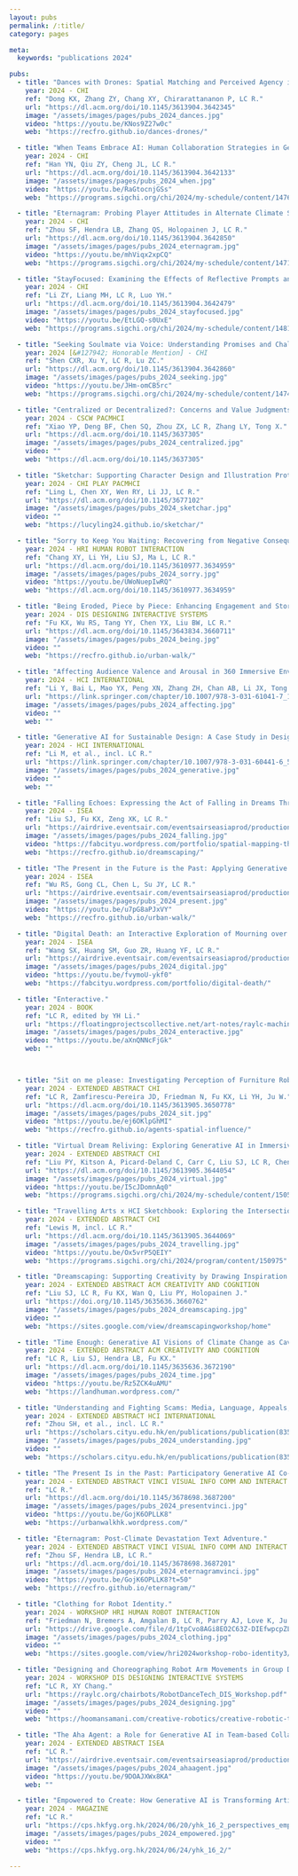```yaml
---
layout: pubs
permalink: /:title/
category: pages

meta:
  keywords: "publications 2024"

pubs:
  - title: "Dances with Drones: Spatial Matching and Perceived Agency in Improvised Movements with Drone and Human Partners."
    year: 2024 - CHI
    ref: "Dong KX, Zhang ZY, Chang XY, Chirarattananon P, LC R."
    url: "https://dl.acm.org/doi/10.1145/3613904.3642345"
    image: "/assets/images/pages/pubs_2024_dances.jpg"
    video: "https://youtu.be/KNos9Z27w0c"
    web: "https://recfro.github.io/dances-drones/"

  - title: "When Teams Embrace AI: Human Collaboration Strategies in Generative Prompting in a Creative Design Task."
    year: 2024 - CHI
    ref: "Han YN, Qiu ZY, Cheng JL, LC R."
    url: "https://dl.acm.org/doi/10.1145/3613904.3642133"
    image: "/assets/images/pages/pubs_2024_when.jpg"
    video: "https://youtu.be/RaGtocnjGSs"
    web: "https://programs.sigchi.org/chi/2024/my-schedule/content/147669"

  - title: "Eternagram: Probing Player Attitudes in Alternate Climate Scenarios Through a ChatGPT-Driven Text Adventure."
    year: 2024 - CHI
    ref: "Zhou SF, Hendra LB, Zhang QS, Holopainen J, LC R."
    url: "https://dl.acm.org/doi/10.1145/3613904.3642850"
    image: "/assets/images/pages/pubs_2024_eternagram.jpg"
    video: "https://youtu.be/mhViqx2xpCQ"
    web: "https://programs.sigchi.org/chi/2024/my-schedule/content/147145"

  - title: "StayFocused: Examining the Effects of Reflective Prompts and Chatbot Support on Compulsive Smartphone Use."
    year: 2024 - CHI
    ref: "Li ZY, Liang MH, LC R, Luo YH."
    url: "https://dl.acm.org/doi/10.1145/3613904.3642479"
    image: "/assets/images/pages/pubs_2024_stayfocused.jpg"
    video: "https://youtu.be/EtLGQ-s0UxE"
    web: "https://programs.sigchi.org/chi/2024/my-schedule/content/148192"

  - title: "Seeking Soulmate via Voice: Understanding Promises and Challenges of Online Synchronized Voice-Based Mobile Dating."
    year: 2024 [&#127942; Honorable Mention] - CHI
    ref: "Shen CXR, Xu Y, LC R, Lu ZC."
    url: "https://dl.acm.org/doi/10.1145/3613904.3642860"
    image: "/assets/images/pages/pubs_2024_seeking.jpg"
    video: "https://youtu.be/JHm-omCB5rc"
    web: "https://programs.sigchi.org/chi/2024/my-schedule/content/147442"

  - title: "Centralized or Decentralized?: Concerns and Value Judgments of Stakeholders in the Non-Fungible Tokens (NFTs) Market."
    year: 2024 - CSCW PACMHCI
    ref: "Xiao YP, Deng BF, Chen SQ, Zhou ZX, LC R, Zhang LY, Tong X."
    url: "https://dl.acm.org/doi/10.1145/3637305"
    image: "/assets/images/pages/pubs_2024_centralized.jpg"
    video: ""
    web: "https://dl.acm.org/doi/10.1145/3637305"

  - title: "Sketchar: Supporting Character Design and Illustration Prototyping Using Generative AI."
    year: 2024 - CHI PLAY PACMHCI
    ref: "Ling L, Chen XY, Wen RY, Li JJ, LC R."
    url: "https://dl.acm.org/doi/10.1145/3677102"
    image: "/assets/images/pages/pubs_2024_sketchar.jpg"
    video: ""
    web: "https://lucyling24.github.io/sketchar/"

  - title: "Sorry to Keep You Waiting: Recovering from Negative Consequences Resulting from Service Robot Unintended Rejection."
    year: 2024 - HRI HUMAN ROBOT INTERACTION
    ref: "Chang XY, Li YH, Liu SJ, Ma L, LC R."
    url: "https://dl.acm.org/doi/10.1145/3610977.3634959"
    image: "/assets/images/pages/pubs_2024_sorry.jpg"
    video: "https://youtu.be/UWoNuepIwRQ"
    web: "https://dl.acm.org/doi/10.1145/3610977.3634959"

  - title: "Being Eroded, Piece by Piece: Enhancing Engagement and Storytelling in Cultural Heritage Dissemination by Exhibiting GenAI Co-Creation Artifacts."
    year: 2024 - DIS DESIGNING INTERACTIVE SYSTEMS
    ref: "Fu KX, Wu RS, Tang YY, Chen YX, Liu BW, LC R."
    url: "https://dl.acm.org/doi/10.1145/3643834.3660711"
    image: "/assets/images/pages/pubs_2024_being.jpg"
    video: ""
    web: "https://recfro.github.io/urban-walk/"

  - title: "Affecting Audience Valence and Arousal in 360 Immersive Environments: How Powerful Neural Style Transfer Is?"
    year: 2024 - HCI INTERNATIONAL
    ref: "Li Y, Bai L, Mao YX, Peng XN, Zhang ZH, Chan AB, Li JX, Tong X, LC R."
    url: "https://link.springer.com/chapter/10.1007/978-3-031-61041-7_15"
    image: "/assets/images/pages/pubs_2024_affecting.jpg"
    video: ""
    web: ""

  - title: "Generative AI for Sustainable Design: A Case Study in Design Education Practices."
    year: 2024 - HCI INTERNATIONAL
    ref: "Li M, et al., incl. LC R."
    url: "https://link.springer.com/chapter/10.1007/978-3-031-60441-6_5"
    image: "/assets/images/pages/pubs_2024_generative.jpg"
    video: ""
    web: ""

  - title: "Falling Echoes: Expressing the Act of Falling in Dreams Through Generative AI."
    year: 2024 - ISEA
    ref: "Liu SJ, Fu KX, Zeng XK, LC R."
    url: "https://airdrive.eventsair.com/eventsairseasiaprod/production-expertevents-public/283e6583646b4a0a97d672f08f620db5"
    image: "/assets/images/pages/pubs_2024_falling.jpg"
    video: "https://fabcityu.wordpress.com/portfolio/spatial-mapping-the-role-of-wearable-devices-and-artistic-interaction-in-enhancing-the-experience-of-small-living-spaces/"
    web: "https://recfro.github.io/dreamscaping/"

  - title: "The Present in the Future is the Past: Applying Generative AI to Visualize and Imagine Cultural Heritage Sites in Both Augmented and Physical Reality."
    year: 2024 - ISEA
    ref: "Wu RS, Gong CL, Chen L, Su JY, LC R."
    url: "https://airdrive.eventsair.com/eventsairseasiaprod/production-expertevents-public/a5f209f3a2b24341a34e4aacf0c37742"
    image: "/assets/images/pages/pubs_2024_present.jpg"
    video: "https://youtu.be/u7pG8aPJxVY"
    web: "https://recfro.github.io/urban-walk/"

  - title: "Digital Death: an Interactive Exploration of Mourning over the End of Digital Existences."
    year: 2024 - ISEA
    ref: "Wang SX, Huang SM, Guo ZR, Huang YF, LC R."
    url: "https://airdrive.eventsair.com/eventsairseasiaprod/production-expertevents-public/9ac18d4006664459b7183ce80448bd37"
    image: "/assets/images/pages/pubs_2024_digital.jpg"
    video: "https://youtu.be/fvymoU-ykf0"
    web: "https://fabcityu.wordpress.com/portfolio/digital-death/"

  - title: "Enteractive."
    year: 2024 - BOOK
    ref: "LC R, edited by YH Li."
    url: "https://floatingprojectscollective.net/art-notes/raylc-machine-human-co-authored-2-new-fp-monographs/"
    image: "/assets/images/pages/pubs_2024_enteractive.jpg"
    video: "https://youtu.be/aXnQNNcFjGk"
    web: ""



  - title: "Sit on me please: Investigating Perception of Furniture Robotic Movements Using Video Prototyping."
    year: 2024 - EXTENDED ABSTRACT CHI
    ref: "LC R, Zamfirescu-Pereira JD, Friedman N, Fu KX, Li YH, Ju W."
    url: "https://dl.acm.org/doi/10.1145/3613905.3650778"
    image: "/assets/images/pages/pubs_2024_sit.jpg"
    video: "https://youtu.be/ej6OKlpGhMI"
    web: "https://recfro.github.io/agents-spatial-influence/"

  - title: "Virtual Dream Reliving: Exploring Generative AI in Immersive Environment for Dream Re-experiencing."
    year: 2024 - EXTENDED ABSTRACT CHI
    ref: "Liu PY, Kitson A, Picard-Deland C, Carr C, Liu SJ, LC R, Chen ZT."
    url: "https://dl.acm.org/doi/10.1145/3613905.3644054"
    image: "/assets/images/pages/pubs_2024_virtual.jpg"
    video: "https://youtu.be/I5cJDomnAq0"
    web: "https://programs.sigchi.org/chi/2024/my-schedule/content/150552"

  - title: "Travelling Arts x HCI Sketchbook: Exploring the Intersection Between Artistic Expression and Human-Computer Interaction."
    year: 2024 - EXTENDED ABSTRACT CHI
    ref: "Lewis M, incl. LC R."
    url: "https://dl.acm.org/doi/10.1145/3613905.3644069"
    image: "/assets/images/pages/pubs_2024_travelling.jpg"
    video: "https://youtu.be/Ox5vrP5QEIY"
    web: "https://programs.sigchi.org/chi/2024/program/content/150975"

  - title: "Dreamscaping: Supporting Creativity by Drawing Inspiration from Dreams."
    year: 2024 - EXTENDED ABSTRACT ACM CREATIVITY AND COGNITION
    ref: "Liu SJ, LC R, Fu KX, Wan Q, Liu PY, Holopainen J."
    url: "https://doi.org/10.1145/3635636.3660762"
    image: "/assets/images/pages/pubs_2024_dreamscaping.jpg"
    video: ""
    web: "https://sites.google.com/view/dreamscapingworkshop/home"

  - title: "Time Enough: Generative AI Visions of Climate Change as Cave Paintings of the Future."
    year: 2024 - EXTENDED ABSTRACT ACM CREATIVITY AND COGNITION
    ref: "LC R, Liu SJ, Hendra LB, Fu KX."
    url: "https://dl.acm.org/doi/10.1145/3635636.3672190"
    image: "/assets/images/pages/pubs_2024_time.jpg"
    video: "https://youtu.be/Rz5ZCK4uAMU"
    web: "https://landhuman.wordpress.com/"

  - title: "Understanding and Fighting Scams: Media, Language, Appeals, and Effects."
    year: 2024 - EXTENDED ABSTRACT HCI INTERNATIONAL
    ref: "Zhou SH, et al., incl. LC R."
    url: "https://scholars.cityu.edu.hk/en/publications/publication(8353c704-5e4a-476f-8e8a-9d80f28207b5).html"
    image: "/assets/images/pages/pubs_2024_understanding.jpg"
    video: ""
    web: "https://scholars.cityu.edu.hk/en/publications/publication(8353c704-5e4a-476f-8e8a-9d80f28207b5).html"

  - title: "The Present Is in the Past: Participatory Generative AI Co-Created Visions as Intangible Cultural Heritage."
    year: 2024 - EXTENDED ABSTRACT VINCI VISUAL INFO COMM AND INTERACT
    ref: "LC R."
    url: "https://dl.acm.org/doi/10.1145/3678698.3687200"
    image: "/assets/images/pages/pubs_2024_presentvinci.jpg"
    video: "https://youtu.be/GojK6OPLLK8"
    web: "https://urbanwalkhk.wordpress.com/"

  - title: "Eternagram: Post-Climate Devastation Text Adventure."
    year: 2024 - EXTENDED ABSTRACT VINCI VISUAL INFO COMM AND INTERACT
    ref: "Zhou SF, Hendra LB, LC R."
    url: "https://dl.acm.org/doi/10.1145/3678698.3687201"
    image: "/assets/images/pages/pubs_2024_eternagramvinci.jpg"
    video: "https://youtu.be/GojK6OPLLK8?t=50"
    web: "https://recfro.github.io/eternagram/"

  - title: "Clothing for Robot Identity."
    year: 2024 - WORKSHOP HRI HUMAN ROBOT INTERACTION
    ref: "Friedman N, Bremers A, Amgalan B, LC R, Parry AJ, Love K, Ju W."
    url: "https://drive.google.com/file/d/1tpCvo8AGi8EO2C63Z-DIEfwpcpZL41bS/view"
    image: "/assets/images/pages/pubs_2024_clothing.jpg"
    video: ""
    web: "https://sites.google.com/view/hri2024workshop-robo-identity3/accepted-papers?authuser=0"

  - title: "Designing and Choreographing Robot Arm Movements in Group Dance Improvisation."
    year: 2024 - WORKSHOP DIS DESIGNING INTERACTIVE SYSTEMS
    ref: "LC R, XY Chang."
    url: "https://raylc.org/chairbots/RobotDanceTech_DIS_Workshop.pdf"
    image: "/assets/images/pages/pubs_2024_designing.jpg"
    video: ""
    web: "https://hoomansamani.com/creative-robotics/creative-robotic-theatre/creative-robotics-theatre-dis-24/"

  - title: "The Aha Agent: a Role for Generative AI in Team-based Collaborative Creative Production."
    year: 2024 - EXTENDED ABSTRACT ISEA
    ref: "LC R."
    url: "https://airdrive.eventsair.com/eventsairseasiaprod/production-expertevents-public/26750c0e9c224de999348289c80fdc30"
    image: "/assets/images/pages/pubs_2024_ahaagent.jpg"
    video: "https://youtu.be/9DOAJXWx8KA"
    web: ""

  - title: "Empowered to Create: How Generative AI is Transforming Artists' Workflow."
    year: 2024 - MAGAZINE
    ref: "LC R."
    url: "https://cps.hkfyg.org.hk/2024/06/20/yhk_16_2_perspectives_empowered-to-create/"
    image: "/assets/images/pages/pubs_2024_empowered.jpg"
    video: ""
    web: "https://cps.hkfyg.org.hk/2024/06/24/yhk_16_2/"

---
```

<p></p>